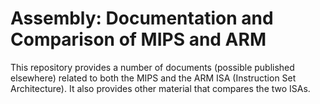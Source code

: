 # Assembly: Documentation and Comparison of MIPS and ARM 

This repository provides a number of documents (possible published elsewhere) related to both the MIPS and the ARM ISA (Instruction Set Architecture).  It also provides other material that compares the two ISAs.

